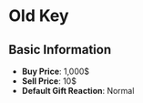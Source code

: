 # Old Key

## Basic Information

- **Buy Price**: 1,000$
- **Sell Price**: 10$
- **Default Gift Reaction**: Normal